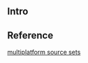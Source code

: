 

## Intro


## Reference

[multiplatform source sets](https://www.jetbrains.com/help/kotlin-multiplatform-dev/multiplatform-discover-project.html#source-sets)


